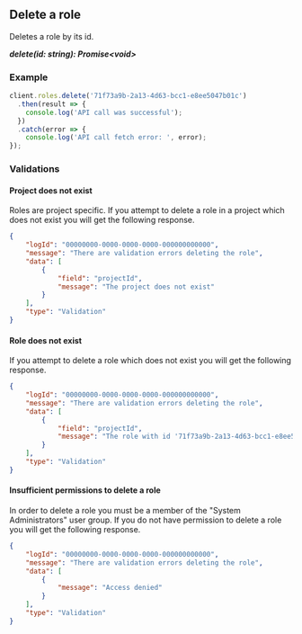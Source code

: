 ## Delete a role

Deletes a role by its id.

***delete(id: string): Promise&lt;void&gt;***

### Example

```js
client.roles.delete('71f73a9b-2a13-4d63-bcc1-e8ee5047b01c')
  .then(result => {      
    console.log('API call was successful');              
  })
  .catch(error => {
    console.log('API call fetch error: ', error);      
});
```

### Validations

#### Project does not exist

Roles are project specific. If you attempt to delete a role in a project which does not exist you will get the following response. 

```json
{
    "logId": "00000000-0000-0000-0000-000000000000",
    "message": "There are validation errors deleting the role",
    "data": [
        {
            "field": "projectId",
            "message": "The project does not exist"
        }
    ],
    "type": "Validation"
}
```

#### Role does not exist

If you attempt to delete a role which does not exist you will get the following response. 

```json
{
    "logId": "00000000-0000-0000-0000-000000000000",
    "message": "There are validation errors deleting the role",
    "data": [
        {
            "field": "projectId",
            "message": "The role with id '71f73a9b-2a13-4d63-bcc1-e8ee5047b01c' does not exist"
        }
    ],
    "type": "Validation"
}
```

#### Insufficient permissions to delete a role

In order to delete a role you must be a member of the "System Administrators" user group. If you do not have permission to delete a role you will get the following response.

```json
{
    "logId": "00000000-0000-0000-0000-000000000000",
    "message": "There are validation errors deleting the role",
    "data": [
        {
            "message": "Access denied"
        }
    ],
    "type": "Validation"
}
```